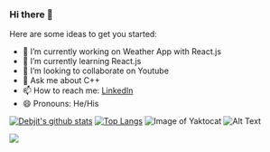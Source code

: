 ### Hi there 👋

Here are some ideas to get you started:

- 🔭 I’m currently working on Weather App with React.js
- 🌱 I’m currently learning React.js
- 👯 I’m looking to collaborate on Youtube
- 💬 Ask me about C++
- 📫 How to reach me: [LinkedIn](https://www.linkedin.com/in/debjit-pramanick-7a6a971b1/)
- 😄 Pronouns: He/His

[![Debjit's github stats](https://github-readme-stats.vercel.app/api?username=DebjitPramanick&show_icons=true&theme=radical)](https://github.com/DebjitPramanick/github-readme-stats)
[![Top Langs](https://github-readme-stats.vercel.app/api/top-langs/?username=DebjitPramanick&layout=compact&theme=radical)](https://github.com/DebjitPramanick/github-readme-stats)
![Image of Yaktocat](https://octodex.github.com/images/yaktocat.png)
![Alt Text](https://media.giphy.com/media/fwbzI2kV3Qrlpkh59e/source.gif)

<img src="https://img.icons8.com/fluent/48/000000/visual-studio-code-2019.png"/>
